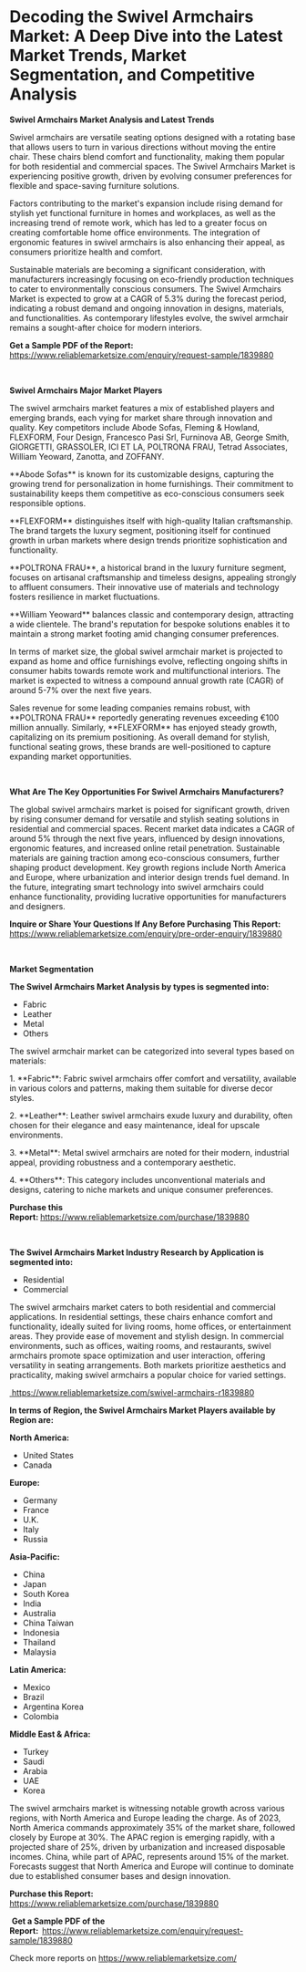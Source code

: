 <p><h1>Decoding the Swivel Armchairs Market: A Deep Dive into the Latest Market Trends, Market Segmentation, and Competitive Analysis</h1></p><p><strong>Swivel Armchairs Market Analysis and Latest Trends</strong></p>
<p><p>Swivel armchairs are versatile seating options designed with a rotating base that allows users to turn in various directions without moving the entire chair. These chairs blend comfort and functionality, making them popular for both residential and commercial spaces. The Swivel Armchairs Market is experiencing positive growth, driven by evolving consumer preferences for flexible and space-saving furniture solutions. </p><p>Factors contributing to the market's expansion include rising demand for stylish yet functional furniture in homes and workplaces, as well as the increasing trend of remote work, which has led to a greater focus on creating comfortable home office environments. The integration of ergonomic features in swivel armchairs is also enhancing their appeal, as consumers prioritize health and comfort. </p><p>Sustainable materials are becoming a significant consideration, with manufacturers increasingly focusing on eco-friendly production techniques to cater to environmentally conscious consumers. The Swivel Armchairs Market is expected to grow at a CAGR of 5.3% during the forecast period, indicating a robust demand and ongoing innovation in designs, materials, and functionalities. As contemporary lifestyles evolve, the swivel armchair remains a sought-after choice for modern interiors.</p></p>
<p><strong>Get a Sample PDF of the Report:&nbsp;</strong> <a href="https://www.reliablemarketsize.com/enquiry/request-sample/1839880?utm_campaign=2803&utm_medium=2&utm_source=Github&utm_content=ia&utm_term=04042025&utm_id=swivel-armchairs">https://www.reliablemarketsize.com/enquiry/request-sample/1839880</a></p>
<p>&nbsp;</p>
<p><strong>Swivel Armchairs Major Market Players</strong></p>
<p><p>The swivel armchairs market features a mix of established players and emerging brands, each vying for market share through innovation and quality. Key competitors include Abode Sofas, Fleming & Howland, FLEXFORM, Four Design, Francesco Pasi Srl, Furninova AB, George Smith, GIORGETTI, GRASSOLER, ICI ET LA, POLTRONA FRAU, Tetrad Associates, William Yeoward, Zanotta, and ZOFFANY.</p><p>**Abode Sofas** is known for its customizable designs, capturing the growing trend for personalization in home furnishings. Their commitment to sustainability keeps them competitive as eco-conscious consumers seek responsible options. </p><p>**FLEXFORM** distinguishes itself with high-quality Italian craftsmanship. The brand targets the luxury segment, positioning itself for continued growth in urban markets where design trends prioritize sophistication and functionality. </p><p>**POLTRONA FRAU**, a historical brand in the luxury furniture segment, focuses on artisanal craftsmanship and timeless designs, appealing strongly to affluent consumers. Their innovative use of materials and technology fosters resilience in market fluctuations.</p><p>**William Yeoward** balances classic and contemporary design, attracting a wide clientele. The brand's reputation for bespoke solutions enables it to maintain a strong market footing amid changing consumer preferences.</p><p>In terms of market size, the global swivel armchair market is projected to expand as home and office furnishings evolve, reflecting ongoing shifts in consumer habits towards remote work and multifunctional interiors. The market is expected to witness a compound annual growth rate (CAGR) of around 5-7% over the next five years.</p><p>Sales revenue for some leading companies remains robust, with **POLTRONA FRAU** reportedly generating revenues exceeding €100 million annually. Similarly, **FLEXFORM** has enjoyed steady growth, capitalizing on its premium positioning. As overall demand for stylish, functional seating grows, these brands are well-positioned to capture expanding market opportunities.</p></p>
<p>&nbsp;</p>
<p><strong>What Are The Key Opportunities For Swivel Armchairs Manufacturers?</strong></p>
<p><p>The global swivel armchairs market is poised for significant growth, driven by rising consumer demand for versatile and stylish seating solutions in residential and commercial spaces. Recent market data indicates a CAGR of around 5% through the next five years, influenced by design innovations, ergonomic features, and increased online retail penetration. Sustainable materials are gaining traction among eco-conscious consumers, further shaping product development. Key growth regions include North America and Europe, where urbanization and interior design trends fuel demand. In the future, integrating smart technology into swivel armchairs could enhance functionality, providing lucrative opportunities for manufacturers and designers.</p></p>
<p><strong>Inquire or Share Your Questions If Any Before Purchasing This Report:</strong> <a href="https://www.reliablemarketsize.com/enquiry/pre-order-enquiry/1839880?utm_campaign=2803&utm_medium=2&utm_source=Github&utm_content=ia&utm_term=04042025&utm_id=swivel-armchairs">https://www.reliablemarketsize.com/enquiry/pre-order-enquiry/1839880</a></p>
<p>&nbsp;</p>
<p><strong>Market Segmentation</strong></p>
<p><strong>The Swivel Armchairs Market Analysis by types is segmented into:</strong></p>
<p><ul><li>Fabric</li><li>Leather</li><li>Metal</li><li>Others</li></ul></p>
<p><p>The swivel armchair market can be categorized into several types based on materials: </p><p>1. **Fabric**: Fabric swivel armchairs offer comfort and versatility, available in various colors and patterns, making them suitable for diverse decor styles.</p><p>2. **Leather**: Leather swivel armchairs exude luxury and durability, often chosen for their elegance and easy maintenance, ideal for upscale environments.</p><p>3. **Metal**: Metal swivel armchairs are noted for their modern, industrial appeal, providing robustness and a contemporary aesthetic.</p><p>4. **Others**: This category includes unconventional materials and designs, catering to niche markets and unique consumer preferences.</p></p>
<p><strong>Purchase this Report:&nbsp;</strong><a href="https://www.reliablemarketsize.com/purchase/1839880?utm_campaign=2803&utm_medium=2&utm_source=Github&utm_content=ia&utm_term=04042025&utm_id=swivel-armchairs">https://www.reliablemarketsize.com/purchase/1839880</a></p>
<p>&nbsp;</p>
<p><strong>The Swivel Armchairs Market Industry Research by Application is segmented into:</strong></p>
<p><ul><li>Residential</li><li>Commercial</li></ul></p>
<p><p>The swivel armchairs market caters to both residential and commercial applications. In residential settings, these chairs enhance comfort and functionality, ideally suited for living rooms, home offices, or entertainment areas. They provide ease of movement and stylish design. In commercial environments, such as offices, waiting rooms, and restaurants, swivel armchairs promote space optimization and user interaction, offering versatility in seating arrangements. Both markets prioritize aesthetics and practicality, making swivel armchairs a popular choice for varied settings.</p></p>
<p><a href="https://www.reliablemarketsize.com/swivel-armchairs-r1839880?utm_campaign=2803&utm_medium=2&utm_source=Github&utm_content=ia&utm_term=04042025&utm_id=swivel-armchairs">&nbsp;https://www.reliablemarketsize.com/swivel-armchairs-r1839880</a></p>
<p><strong>In terms of Region, the Swivel Armchairs Market Players available by Region are:</strong></p>
<p>
    <p> <strong> North America: </strong>
        <ul>
            <li>United States</li>
            <li>Canada</li>
        </ul>
        </p> 
    <p> <strong> Europe: </strong>
        <ul>
            <li>Germany</li>
            <li>France</li>
            <li>U.K.</li>
            <li>Italy</li>
            <li>Russia</li>
        </ul>
        </p> 
    <p> <strong> Asia-Pacific: </strong>
        <ul>
            <li>China</li>
            <li>Japan</li>
            <li>South Korea</li>
            <li>India</li>
            <li>Australia</li>
            <li>China Taiwan</li>
            <li>Indonesia</li>
            <li>Thailand</li>
            <li>Malaysia</li>
        </ul>
        </p> 
    <p> <strong> Latin America: </strong>
        <ul>
            <li>Mexico</li>
            <li>Brazil</li>
            <li>Argentina Korea</li>
            <li>Colombia</li>
        </ul>
        </p> 
    <p> <strong> Middle East & Africa: </strong>
        <ul>
            <li>Turkey</li>
            <li>Saudi</li>
            <li>Arabia</li>
            <li>UAE</li>
            <li>Korea</li>
        </ul>
    </p>
    </p>
<p><p>The swivel armchairs market is witnessing notable growth across various regions, with North America and Europe leading the charge. As of 2023, North America commands approximately 35% of the market share, followed closely by Europe at 30%. The APAC region is emerging rapidly, with a projected share of 25%, driven by urbanization and increased disposable incomes. China, while part of APAC, represents around 15% of the market. Forecasts suggest that North America and Europe will continue to dominate due to established consumer bases and design innovation.</p></p>
<p><strong>Purchase this Report: </strong><a href="https://www.reliablemarketsize.com/purchase/1839880?utm_campaign=2803&utm_medium=2&utm_source=Github&utm_content=ia&utm_term=04042025&utm_id=swivel-armchairs">https://www.reliablemarketsize.com/purchase/1839880</a></p>
<p>&nbsp;<strong>Get a Sample PDF of the Report:&nbsp;&nbsp;</strong><a href="https://www.reliablemarketsize.com/enquiry/request-sample/1839880?utm_campaign=2803&utm_medium=2&utm_source=Github&utm_content=ia&utm_term=04042025&utm_id=swivel-armchairs">https://www.reliablemarketsize.com/enquiry/request-sample/1839880</a></p>
<p><strong></strong></p>
<p>Check more reports on <a href="https://www.reliablemarketsize.com/?utm_campaign=2803&utm_medium=2&utm_source=Github&utm_content=ia&utm_term=04042025&utm_id=swivel-armchairs">https://www.reliablemarketsize.com/</a></p>
